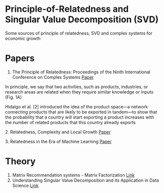 # Principle-of-Relatedness and Singular Value Decomposition (SVD)
Some sources of principle of relatedness, SVD and complex systems for economic growth

# Papers
1. The Principle of Relatedness: Proceedings of the Ninth International Conference on Complex Systems <a href="https://www.researchgate.net/publication/326562653_The_Principle_of_Relatedness_Proceedings_of_the_Ninth_International_Conference_on_Complex_Systems"> Paper </a>
<p>In principle, we say that two activities, such as products, industries, or research areas are related when they require similar knowledge or inputs (Fig. 1A)</p>
<p>Hidalgo et al. [2] introduced the idea of the product space—a network connecting
products that are likely to be exported in tandem—to show that the probability that a
country will start exporting a product increases with the number of related products that
this country already exports </p>
2. Relatedness, Complexity and Local Growth <a href="https://docs.iza.org/dp12223.pdf"> Paper </a> <p>
3. Relatedness in the Era of Machine Learning <a href="https://arxiv.org/pdf/2103.06017.pdf">Paper</a>


# Theory
1. Matrix Recommendation systems - Matrix Factorization <a href="https://developers.google.com/machine-learning/recommendation/collaborative/matrix"> Link </a> 
2. Understanding Singular Value Decomposition and its Application in Data Science <a href="https://towardsdatascience.com/understanding-singular-value-decomposition-and-its-application-in-data-science-388a54be95d#:~:text=In%20linear%20algebra%2C%20the%20Singular,important%20applications%20in%20data%20science.">Link</a>
 
